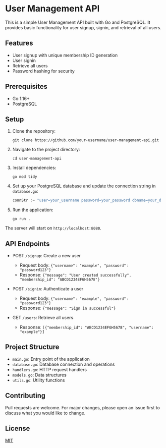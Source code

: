 # User Management API

This is a simple User Management API built with Go and PostgreSQL. It provides basic functionality for user signup, signin, and retrieval of all users.

## Features

- User signup with unique membership ID generation
- User signin
- Retrieve all users
- Password hashing for security

## Prerequisites

- Go 1.16+
- PostgreSQL

## Setup

1. Clone the repository:
   ```
   git clone https://github.com/your-username/user-management-api.git
   ```

2. Navigate to the project directory:
   ```
   cd user-management-api
   ```

3. Install dependencies:
   ```
   go mod tidy
   ```

4. Set up your PostgreSQL database and update the connection string in `database.go`:
   ```go
   connStr := "user=your_username password=your_password dbname=your_dbname sslmode=disable"
   ```

5. Run the application:
   ```
   go run .
   ```

The server will start on `http://localhost:8080`.

## API Endpoints

- POST `/signup`: Create a new user
  - Request body: `{"username": "example", "password": "password123"}`
  - Response: `{"message": "User created successfully", "membership_id": "ABCD1234EFGH5678"}`

- POST `/signin`: Authenticate a user
  - Request body: `{"username": "example", "password": "password123"}`
  - Response: `{"message": "Sign in successful"}`

- GET `/users`: Retrieve all users
  - Response: `[{"membership_id": "ABCD1234EFGH5678", "username": "example"}]`

## Project Structure

- `main.go`: Entry point of the application
- `database.go`: Database connection and operations
- `handlers.go`: HTTP request handlers
- `models.go`: Data structures
- `utils.go`: Utility functions

## Contributing

Pull requests are welcome. For major changes, please open an issue first to discuss what you would like to change.

## License

[MIT](https://choosealicense.com/licenses/mit/)
